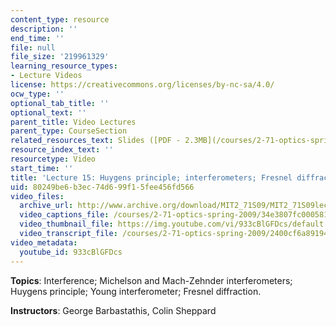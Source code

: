 ```yaml
---
content_type: resource
description: ''
end_time: ''
file: null
file_size: '219961329'
learning_resource_types:
- Lecture Videos
license: https://creativecommons.org/licenses/by-nc-sa/4.0/
ocw_type: ''
optional_tab_title: ''
optional_text: ''
parent_title: Video Lectures
parent_type: CourseSection
related_resources_text: Slides ([PDF - 2.3MB](/courses/2-71-optics-spring-2009/resources/mit2_71s09_lec15))
resource_index_text: ''
resourcetype: Video
start_time: ''
title: 'Lecture 15: Huygens principle; interferometers; Fresnel diffraction'
uid: 80249be6-b3ec-74d6-99f1-5fee456fd566
video_files:
  archive_url: http://www.archive.org/download/MIT2_71S09/MIT2_71S09lec15_300k.mp4
  video_captions_file: /courses/2-71-optics-spring-2009/34e3807fc0005814a5ae7ccb0f7bce52_933cBlGFDcs.vtt
  video_thumbnail_file: https://img.youtube.com/vi/933cBlGFDcs/default.jpg
  video_transcript_file: /courses/2-71-optics-spring-2009/2400cf6a8919404f6f29f6d7b7b5c05c_933cBlGFDcs.pdf
video_metadata:
  youtube_id: 933cBlGFDcs
---
```


**Topics**: Interference; Michelson and Mach-Zehnder interferometers; Huygens principle; Young interferometer; Fresnel diffraction.

**Instructors**: George Barbastathis, Colin Sheppard

